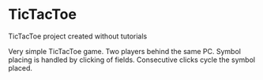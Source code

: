 # TicTacToe
TicTacToe project created without tutorials

Very simple TicTacToe game. Two players behind the same PC. Symbol placing is handled by clicking of fields. Consecutive clicks cycle the symbol placed.
